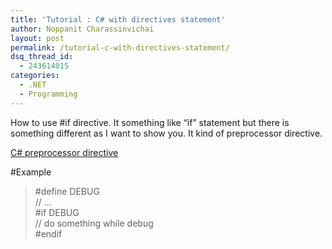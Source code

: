 ```yaml
---
title: 'Tutorial : C# with directives statement'
author: Noppanit Charassinvichai
layout: post
permalink: /tutorial-c-with-directives-statement/
dsq_thread_id:
  - 243614015
categories:
  - .NET
  - Programming
---
```

How to use #if directive. It something like &#8220;if&#8221; statement but there is something different as I want to show you. It kind of preprocessor directive.

[C# preprocessor directive][1]

#Example

> #define DEBUG  
> // &#8230;  
> #if DEBUG  
> // do something while debug  
> #endif

 [1]: http://msdn2.microsoft.com/en-us/library/ed8yd1ha.aspx